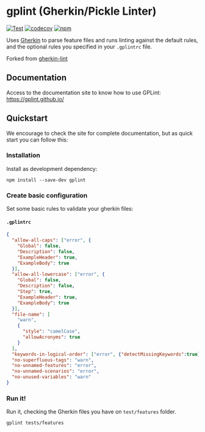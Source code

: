 # gplint (Gherkin/Pickle Linter)
[![Test](https://github.com/gplint/gplint/actions/workflows/test.yml/badge.svg)](https://github.com/gplint/gplint/actions/workflows/test.yml)
[![codecov](https://codecov.io/gh/gplint/gplint/branch/main/graph/badge.svg?token=JAAQ2DCW9D)](https://codecov.io/gh/gplint/gplint)
[![npm](https://img.shields.io/npm/dw/gplint)](https://www.npmjs.com/package/gplint)

Uses [Gherkin](https://github.com/cucumber/gherkin-javascript) to parse feature files and runs linting against the default rules, and the optional rules you specified in your `.gplintrc` file.

Forked from [gherkin-lint](https://github.com/vsiakka/gherkin-lint)

## Documentation
Access to the documentation site to know how to use GPLint: https://gplint.github.io/

## Quickstart
We encourage to check the site for complete documentation, but as quick start you can follow this:

### Installation
Install as development dependency:
```shell
npm install --save-dev gplint
```

### Create basic configuration
Set some basic rules to validate your gherkin files:
#### **`.gplintrc`**
```json
{
  "allow-all-caps": ["error", {
    "Global": false,
    "Description": false,
    "ExampleHeader": true,
    "ExampleBody": true
  }],
  "allow-all-lowercase": ["error", {
    "Global": false,
    "Description": false,
    "Step": true,
    "ExampleHeader": true,
    "ExampleBody": true
  }],
  "file-name": [
    "warn",
    {
      "style": "camelCase",
      "allowAcronyms": true
    }
  ],
  "keywords-in-logical-order": ["error", {"detectMissingKeywords":true}],
  "no-superfluous-tags": "warn",
  "no-unnamed-features": "error",
  "no-unnamed-scenarios": "error",
  "no-unused-variables": "warn"
}
```

### Run it!
Run it, checking the Gherkin files you have on `test/features` folder.
```shell
gplint tests/features
```
